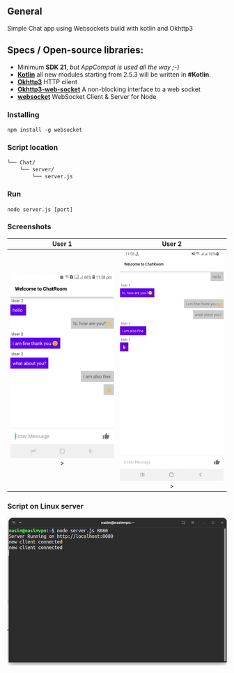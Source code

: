 ## General

Simple Chat app using Websockets build with kotlin and Okhttp3

## Specs / Open-source libraries:

- Minimum **SDK 21**, _but AppCompat is used all the way ;-)_
- [**Kotlin**](https://github.com/JetBrains/kotlin) all new modules starting from 2.5.3 will be written in **#Kotlin**.
- [**Okhttp3**](https://github.com/square/okhttp) HTTP client
- [**Okhttp3-web-socket**](https://square.github.io/okhttp/4.x/okhttp/okhttp3/-web-socket/) A non-blocking interface to a web socket
- [**websocket**](https://www.npmjs.com/package/websocket) WebSocket Client & Server for Node

### Installing

```
npm install -g websocket
```

### Script location

```
└── Chat/
    └── server/
        └── server.js
```

### Run

```
node server.js [port]
```

### Screenshots

| User 1                                                     | User 2                                                     |
|:----------------------------------------------------------:|:----------------------------------------------------------:|
| <img src="screenshots/user1.jpeg" width=272 height=auto> > | <img src="screenshots/user2.jpeg" width=272 height=auto> > |

### Script on Linux server

![](screenshots/terminal.png)
